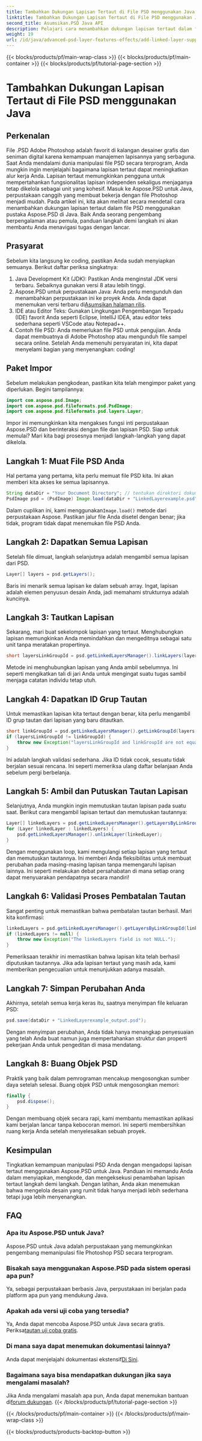 ```yaml
---
title: Tambahkan Dukungan Lapisan Tertaut di File PSD menggunakan Java
linktitle: Tambahkan Dukungan Lapisan Tertaut di File PSD menggunakan Java
second_title: Asumsikan.PSD Java API
description: Pelajari cara menambahkan dukungan lapisan tertaut dalam file PSD menggunakan Aspose.PSD untuk Java dengan tutorial langkah demi langkah yang mendetail ini. Sempurna untuk desainer dan pengembang.
weight: 19
url: /id/java/advanced-psd-layer-features-effects/add-linked-layer-support-psd-files/
---
```


{{< blocks/products/pf/main-wrap-class >}}
{{< blocks/products/pf/main-container >}}
{{< blocks/products/pf/tutorial-page-section >}}

# Tambahkan Dukungan Lapisan Tertaut di File PSD menggunakan Java

## Perkenalan
File .PSD Adobe Photoshop adalah favorit di kalangan desainer grafis dan seniman digital karena kemampuan manajemen lapisannya yang serbaguna. Saat Anda mendalami dunia manipulasi file PSD secara terprogram, Anda mungkin ingin menjelajahi bagaimana lapisan tertaut dapat meningkatkan alur kerja Anda. Lapisan tertaut memungkinkan pengguna untuk mempertahankan fungsionalitas lapisan independen sekaligus menjaganya tetap dikelola sebagai unit yang kohesif. Masuk ke Aspose.PSD untuk Java, perpustakaan canggih yang membuat bekerja dengan file Photoshop menjadi mudah. 
Pada artikel ini, kita akan melihat secara mendetail cara menambahkan dukungan lapisan tertaut dalam file PSD menggunakan pustaka Aspose.PSD di Java. Baik Anda seorang pengembang berpengalaman atau pemula, panduan langkah demi langkah ini akan membantu Anda menavigasi tugas dengan lancar.
## Prasyarat
Sebelum kita langsung ke coding, pastikan Anda sudah menyiapkan semuanya. Berikut daftar periksa singkatnya:
1. Java Development Kit (JDK): Pastikan Anda menginstal JDK versi terbaru. Sebaiknya gunakan versi 8 atau lebih tinggi.
2.  Aspose.PSD untuk perpustakaan Java: Anda perlu mengunduh dan menambahkan perpustakaan ini ke proyek Anda. Anda dapat menemukan versi terbaru di[Asumsikan halaman rilis](https://releases.aspose.com/psd/java/).
3. IDE atau Editor Teks: Gunakan Lingkungan Pengembangan Terpadu (IDE) favorit Anda seperti Eclipse, IntelliJ IDEA, atau editor teks sederhana seperti VSCode atau Notepad++.
4. Contoh file PSD: Anda memerlukan file PSD untuk pengujian. Anda dapat membuatnya di Adobe Photoshop atau mengunduh file sampel secara online.
Setelah Anda memenuhi persyaratan ini, kita dapat menyelami bagian yang menyenangkan: coding!
## Paket Impor
Sebelum melakukan pengkodean, pastikan kita telah mengimpor paket yang diperlukan. Begini tampilannya:
```java
import com.aspose.psd.Image;
import com.aspose.psd.fileformats.psd.PsdImage;
import com.aspose.psd.fileformats.psd.layers.Layer;
```
Impor ini memungkinkan kita mengakses fungsi inti perpustakaan Aspose.PSD dan berinteraksi dengan file dan lapisan PSD.
Siap untuk memulai? Mari kita bagi prosesnya menjadi langkah-langkah yang dapat dikelola.
## Langkah 1: Muat File PSD Anda
Hal pertama yang pertama, kita perlu memuat file PSD kita. Ini akan memberi kita akses ke semua lapisannya.
```java
String dataDir = "Your Document Directory"; // tentukan direktori dokumen Anda
PsdImage psd = (PsdImage) Image.load(dataDir + "LinkedLayerexample.psd");
```
 Dalam cuplikan ini, kami menggunakan`Image.load()` metode dari perpustakaan Aspose. Pastikan jalur file Anda disetel dengan benar; jika tidak, program tidak dapat menemukan file PSD Anda. 
## Langkah 2: Dapatkan Semua Lapisan
Setelah file dimuat, langkah selanjutnya adalah mengambil semua lapisan dari PSD.
```java
Layer[] layers = psd.getLayers();
```
Baris ini menarik semua lapisan ke dalam sebuah array. Ingat, lapisan adalah elemen penyusun desain Anda, jadi memahami strukturnya adalah kuncinya.
## Langkah 3: Tautkan Lapisan
Sekarang, mari buat sekelompok lapisan yang tertaut. Menghubungkan lapisan memungkinkan Anda memindahkan dan mengeditnya sebagai satu unit tanpa meratakan propertinya.
```java
short layersLinkGroupId = psd.getLinkedLayersManager().linkLayers(layers);
```
Metode ini menghubungkan lapisan yang Anda ambil sebelumnya. Ini seperti mengikatkan tali di jari Anda untuk mengingat suatu tugas sambil menjaga catatan individu tetap utuh.
## Langkah 4: Dapatkan ID Grup Tautan
Untuk memastikan lapisan kita tertaut dengan benar, kita perlu mengambil ID grup tautan dari lapisan yang baru ditautkan.
```java
short linkGroupId = psd.getLinkedLayersManager().getLinkGroupId(layers[0]);
if (layersLinkGroupId != linkGroupId) {
    throw new Exception("layersLinkGroupId and linkGroupId are not equal.");
}
```
Ini adalah langkah validasi sederhana. Jika ID tidak cocok, sesuatu tidak berjalan sesuai rencana. Ini seperti memeriksa ulang daftar belanjaan Anda sebelum pergi berbelanja.
## Langkah 5: Ambil dan Putuskan Tautan Lapisan
Selanjutnya, Anda mungkin ingin memutuskan tautan lapisan pada suatu saat. Berikut cara mengambil lapisan tertaut dan memutuskan tautannya:
```java
Layer[] linkedLayers = psd.getLinkedLayersManager().getLayersByLinkGroupId(linkGroupId);
for (Layer linkedLayer : linkedLayers) {
    psd.getLinkedLayersManager().unlinkLayer(linkedLayer);
}
```
Dengan menggunakan loop, kami mengulangi setiap lapisan yang tertaut dan memutuskan tautannya. Ini memberi Anda fleksibilitas untuk membuat perubahan pada masing-masing lapisan tanpa memengaruhi lapisan lainnya. Ini seperti melakukan debat persahabatan di mana setiap orang dapat menyuarakan pendapatnya secara mandiri!
## Langkah 6: Validasi Proses Pembatalan Tautan
Sangat penting untuk memastikan bahwa pembatalan tautan berhasil. Mari kita konfirmasi:
```java
linkedLayers = psd.getLinkedLayersManager().getLayersByLinkGroupId(linkGroupId);
if (linkedLayers != null) {
    throw new Exception("The linkedLayers field is not NULL.");
}
```
Pemeriksaan terakhir ini memastikan bahwa lapisan kita telah berhasil diputuskan tautannya. Jika ada lapisan tertaut yang masih ada, kami memberikan pengecualian untuk menunjukkan adanya masalah.
## Langkah 7: Simpan Perubahan Anda
Akhirnya, setelah semua kerja keras itu, saatnya menyimpan file keluaran PSD:
```java
psd.save(dataDir + "LinkedLayerexample_output.psd");
```
Dengan menyimpan perubahan, Anda tidak hanya menangkap penyesuaian yang telah Anda buat namun juga mempertahankan struktur dan properti pekerjaan Anda untuk pengeditan di masa mendatang.
## Langkah 8: Buang Objek PSD
Praktik yang baik dalam pemrograman mencakup mengosongkan sumber daya setelah selesai. Buang objek PSD untuk mengosongkan memori:
```java
finally {
    psd.dispose();
}
```
Dengan membuang objek secara rapi, kami membantu memastikan aplikasi kami berjalan lancar tanpa kebocoran memori. Ini seperti membersihkan ruang kerja Anda setelah menyelesaikan sebuah proyek.
## Kesimpulan
Tingkatkan kemampuan manipulasi PSD Anda dengan mengadopsi lapisan tertaut menggunakan Aspose.PSD untuk Java. Panduan ini memandu Anda dalam menyiapkan, mengkode, dan mengeksekusi penambahan lapisan tertaut langkah demi langkah. Dengan latihan, Anda akan menemukan bahwa mengelola desain yang rumit tidak hanya menjadi lebih sederhana tetapi juga lebih menyenangkan.
## FAQ
### Apa itu Aspose.PSD untuk Java?
Aspose.PSD untuk Java adalah perpustakaan yang memungkinkan pengembang memanipulasi file Photoshop PSD secara terprogram.
### Bisakah saya menggunakan Aspose.PSD pada sistem operasi apa pun?
Ya, sebagai perpustakaan berbasis Java, perpustakaan ini berjalan pada platform apa pun yang mendukung Java.
### Apakah ada versi uji coba yang tersedia?
 Ya, Anda dapat mencoba Aspose.PSD untuk Java secara gratis. Periksa[tautan uji coba gratis](https://releases.aspose.com/).
### Di mana saya dapat menemukan dokumentasi lainnya?
 Anda dapat menjelajahi dokumentasi ekstensif[Di Sini](https://reference.aspose.com/psd/java/).
### Bagaimana saya bisa mendapatkan dukungan jika saya mengalami masalah?
 Jika Anda mengalami masalah apa pun, Anda dapat menemukan bantuan di[forum dukungan](https://forum.aspose.com/c/psd/34).
{{< /blocks/products/pf/tutorial-page-section >}}

{{< /blocks/products/pf/main-container >}}
{{< /blocks/products/pf/main-wrap-class >}}

{{< blocks/products/products-backtop-button >}}
